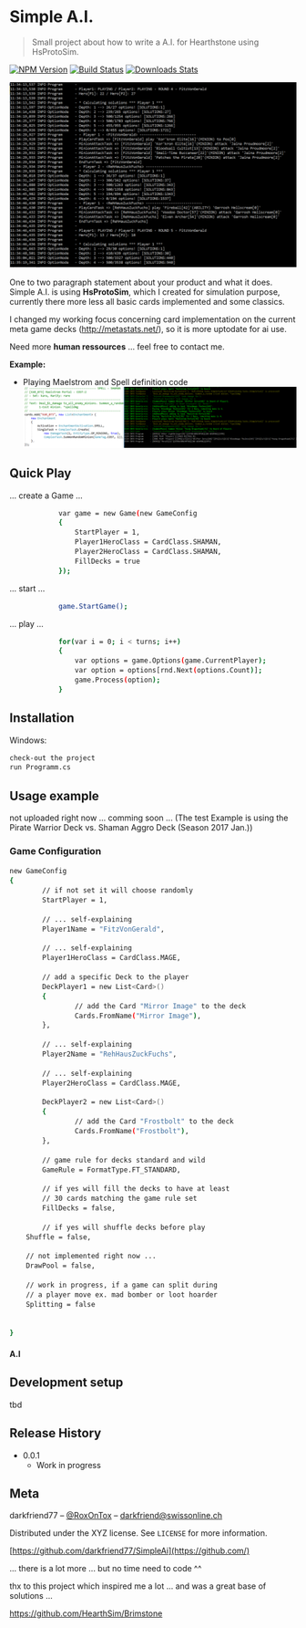 # Simple A.I.
> Small project about how to write a A.I. for Hearthstone using HsProtoSim.

[![NPM Version][npm-image]][npm-url]
[![Build Status][travis-image]][travis-url]
[![Downloads Stats][npm-downloads]][npm-url]

![](ReadMe/simpleaiconsole.png)

One to two paragraph statement about your product and what it does.
Simple A.I. is using **HsProtoSim**, which I created for simulation purpose,
currently there more less all basic cards implemented and some classics.

I changed my working focus concerning card implementation on the current
meta game decks (http://metastats.net/), so it is more uptodate for ai use.

Need more **human ressources** ... feel free to contact me.

**Example:**

* Playing Maelstrom and Spell definition code
![](ReadMe/maelstrom.png)

## Quick Play

... create a Game ... 
```sh
            var game = new Game(new GameConfig
            {
                StartPlayer = 1,
                Player1HeroClass = CardClass.SHAMAN,
                Player2HeroClass = CardClass.SHAMAN,
                FillDecks = true
            });
```
... start ...
```sh
            game.StartGame();
```
... play ...          
```sh
            for(var i = 0; i < turns; i++)
            {
                var options = game.Options(game.CurrentPlayer);
                var option = options[rnd.Next(options.Count)];
                game.Process(option);
            }
```

## Installation

Windows:

```sh
check-out the project
run Programm.cs 
```

## Usage example

not uploaded right now ... comming soon ... (The test Example is using the Pirate Warrior Deck vs. Shaman Aggro Deck (Season 2017 Jan.))

### Game Configuration

```sh
new GameConfig
{
		// if not set it will choose randomly
		StartPlayer = 1, 				
							  
		// ... self-explaining
		Player1Name = "FitzVonGerald",
		  
		// ... self-explaining    
		Player1HeroClass = CardClass.MAGE, 
		
		// add a specific Deck to the player 
		DeckPlayer1 = new List<Card>()      
		{
				// add the Card "Mirror Image" to the deck
				Cards.FromName("Mirror Image"), 
		},
		
		// ... self-explaining
		Player2Name = "RehHausZuckFuchs",
		
		// ... self-explaining   
		Player2HeroClass = CardClass.MAGE,	
		
		DeckPlayer2 = new List<Card>()
		{
				// add the Card "Frostbolt" to the deck
				Cards.FromName("Frostbolt"),    
		},
		
		// game rule for decks standard and wild
		GameRule = FormatType.FT_STANDARD,  
		
		// if yes will fill the decks to have at least
		// 30 cards matching the game rule set
		FillDecks = false,	
										
		// if yes will shuffle decks before play					
    Shuffle = false,			
    
    // not implemented right now ...				   		
    DrawPool = false,				
    
    // work in progress, if a game can split during			
    // a player move ex. mad bomber or loot hoarder			
    Splitting = false										
    																		
    
}
```

#### A.I



## Development setup

tbd

## Release History

* 0.0.1
    * Work in progress

## Meta

darkfriend77 – [@RoxOnTox](https://twitter.com/dbader_org) – darkfriend@swissonline.ch

Distributed under the XYZ license. See ``LICENSE`` for more information.

[https://github.com/darkfriend77/SimpleAi](https://github.com/)

[npm-image]: https://img.shields.io/npm/v/datadog-metrics.svg?style=flat-square
[npm-url]: https://npmjs.org/package/datadog-metrics
[npm-downloads]: https://img.shields.io/npm/dm/datadog-metrics.svg?style=flat-square
[travis-image]: https://img.shields.io/travis/dbader/node-datadog-metrics/master.svg?style=flat-square
[travis-url]: https://travis-ci.org/dbader/node-datadog-metrics

... there is a lot more ... but no time need to code ^^

thx to this project which inspired me a lot ... and was a great base of solutions ...

https://github.com/HearthSim/Brimstone
